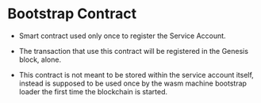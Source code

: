 # Bootstrap Contract

 - Smart contract used only once to register the Service Account.
 - The transaction that use this contract will be registered in the Genesis block, alone.

 - This contract is not meant to be stored within the service account itself, instead is supposed
   to be used once by the wasm machine bootstrap loader the first time the blockchain is started.

